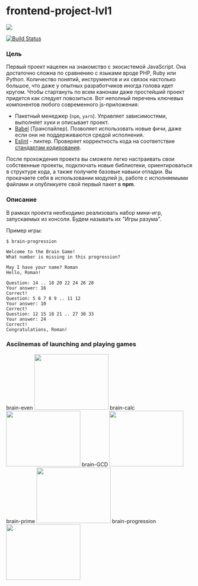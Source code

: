 # frontend-project-lvl1


<a href="https://codeclimate.com/github/steshi/frontend-project-lvl1/maintainability"><img src="https://api.codeclimate.com/v1/badges/6a9a5481b553a6d01021/maintainability" /></a>

[![Build Status](https://travis-ci.org/steshi/frontend-project-lvl1.svg?branch=master)](https://travis-ci.org/steshi/frontend-project-lvl1)

<div class="card-body p-lg-4 p-xl-5">
<h3>Цель</h3>

<p>Первый проект нацелен на знакомство с экосистемой JavaScript. Она достаточно сложна по сравнению с языками вроде PHP, Ruby или Python. Количество понятий, инструментов и их связок настолько большое, что даже у опытных разработчиков иногда голова идет кругом. Чтобы стартануть по всем канонам даже простейший проект придется как следует повозиться. Вот неполный перечень ключевых компонентов любого современного js-приложения:</p>

<ul>
<li>Пакетный менеджер (<code>npm</code>, <code>yarn</code>). Управляет зависимостями, выполняет хуки и описывает проект.</li>
<li><a href="https://babeljs.io/" target="_blank">Babel</a> (Транспайлер). Позволяет использовать новые фичи, даже если они не поддерживаются средой исполнения.</li>
<li><a href="http://eslint.org/" target="_blank">Eslint</a> - линтер. Проверяет корректность кода на соответствие <a href="https://github.com/airbnb/javascript" target="_blank">стандартам кодирования</a>.</li>
</ul>

<p>После прохождения проекта вы сможете легко настраивать свои собственные проекты, подключать новые библиотеки, ориентироваться в структуре кода, а также получите базовые навыки отладки. Вы прокачаете себя в использовании модулей js, работе с исполняемыми файлами и опубликуете свой первый пакет в <strong>npm</strong>.</p>

<h3>Описание</h3>

<p>В рамках проекта необходимо реализовать набор мини-игр, запускаемых из консоли. Будем называть их "Игры разума".</p>

<p>Пример игры:</p>

<pre><code class="sh hljs bash">$ brain-progression

Welcome to the Brain Game!
What number is missing <span class="hljs-keyword">in</span> this progression?

May I have your name? Roman
Hello, Roman!

Question: 14 .. 18 20 22 24 26 28
Your answer: 16
Correct!
Question: 5 6 7 8 9 .. 11 12
Your answer: 10
Correct!
Question: 12 15 18 21 .. 27 30 33
Your answer: 24
Correct!
Congratulations, Roman!
</code></pre>

</div>
<h3>Asciinemas of launching and playing games</h3>

brain-even <a href="https://asciinema.org/a/267960" target="_blank"><img src="https://asciinema.org/a/267960.svg" width="200" height="150"/></a>
brain-calc <a href="https://asciinema.org/a/267961" target="_blank"><img src="https://asciinema.org/a/267961.svg" width="200" height="150"/></a>
brain-GCD <a href="https://asciinema.org/a/267964" target="_blank"><img src="https://asciinema.org/a/267964.svg" width="200" height="150"/></a>
brain-prime <a href="https://asciinema.org/a/267965" target="_blank"><img src="https://asciinema.org/a/267965.svg" width="200" height="150"/></a>
brain-progression <a href="https://asciinema.org/a/267969" target="_blank"><img src="https://asciinema.org/a/267969.svg" width="200" height="150"/></a>

